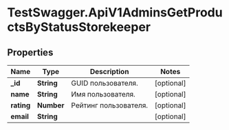 # TestSwagger.ApiV1AdminsGetProductsByStatusStorekeeper

## Properties

Name | Type | Description | Notes
------------ | ------------- | ------------- | -------------
**_id** | **String** | GUID пользователя. | [optional] 
**name** | **String** | Имя пользователя. | [optional] 
**rating** | **Number** | Рейтинг пользователя. | [optional] 
**email** | **String** |  | [optional] 


